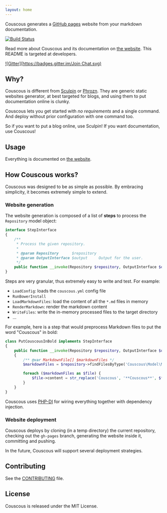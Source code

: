 ```yaml
---
layout: home
---
```


Couscous generates a [GitHub pages](http://pages.github.com/) website from your markdown documentation.

[![Build Status](https://travis-ci.org/CouscousPHP/Couscous.svg?branch=master)](https://travis-ci.org/CouscousPHP/Couscous)

Read more about Couscous and its documentation on [the website](http://couscousphp.github.io/Couscous/). This README is targeted at developers.

[![Gitter](https://badges.gitter.im/Join Chat.svg)](https://gitter.im/CouscousPHP/Couscous)

## Why?

Couscous is different from [Sculpin](https://sculpin.io/) or [Phrozn](http://phrozn.info/). They are generic static websites generator, at best targeted for blogs, and using them to put documentation online is clunky.

Couscous lets you get started with *no requirements* and a single command. And deploy without prior configuration with one command too.

So if you want to put a blog online, use Sculpin! If you want documentation, use Couscous!

## Usage

Everything is documented on [the website](http://couscousphp.github.io/Couscous/).

## How Couscous works?

Couscous was designed to be as simple as possible. By embracing simplicity, it becomes extremely simple to extend.

### Website generation

The website generation is composed of a list of **steps** to process the `Repository` model object:

```php
interface StepInterface
{
    /**
     * Process the given repository.
     *
     * @param Repository      $repository
     * @param OutputInterface $output     Output for the user.
     */
    public function __invoke(Repository $repository, OutputInterface $output);
}
```

Steps are very granular, thus extremely easy to write and test. For example:

- `LoadConfig`: loads the `couscous.yml` config file
- `RunBowerInstall`
- `LoadMarkdownFiles`: load the content of all the `*.md` files in memory
- `RenderMarkdown`: render the markdown content
- `WriteFiles`: write the in-memory processed files to the target directory
- …

For example, here is a step that would preprocess Markdown files to put the word "Couscous" in bold:

```php
class PutCouscousInBold implements StepInterface
{
    public function __invoke(Repository $repository, OutputInterface $output)
    {
        /** @var MarkdownFile[] $markdownFiles */
        $markdownFiles = $repository->findFilesByType('Couscous\Model\MarkdownFile');

        foreach ($markdownFiles as $file) {
            $file->content = str_replace('Couscous', '**Couscous**', $file->content);
        }
    }
}
```

Couscous uses [PHP-DI](http://php-di.org/) for wiring everything together with dependency injection.

### Website deployment

Couscous deploys by cloning (in a temp directory) the current repository, checking out the `gh-pages` branch, generating the website inside it, committing and pushing.

In the future, Couscous will support several deployment strategies.

## Contributing

See the [CONTRIBUTING](CONTRIBUTING.md) file.

## License

Couscous is released under the MIT License.
